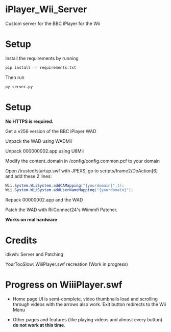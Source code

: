 # iPlayer_Wii_Server
Custom server for the BBC iPlayer for the Wii

# Setup

Install the requirements by running

```cmd
pip install -r requirements.txt
```

Then run

```cmd
py server.py
```

# Setup
**No HTTPS is required.**

Get a v256 version of the BBC iPlayer WAD

Unpack the WAD using WADMii

Unpack 000000002.app using U8Mii

Modify the content_domain in /config/config.common.pcf to your domain

Open /trusted/startup.swf with JPEXS, go to scripts/frame2/DoAction\[6\] and add these 2 lines:

```as
Wii.System.WiiSystem.addCAMapping("{yourdomain}",1);
Wii.System.WiiSystem.addUserNameMapping("{yourdomain}");
```

Repack 00000002.app and the WAD

Patch the WAD with RiiConnect24's Wiimmfi Patcher.

**Works on real hardware**

# Credits

idkwh: Server and Patching

YourTooSlow: WiiiPlayer.swf recreation (Work in progress)

# Progress on WiiiPlayer.swf

- Home page UI is semi-complete, video thumbnails load and scrolling through videos with the arrows also work. Exit button redirects to the Wii Menu

- Other pages and features (like playing videos and almost every button) **do not work at this time**.
